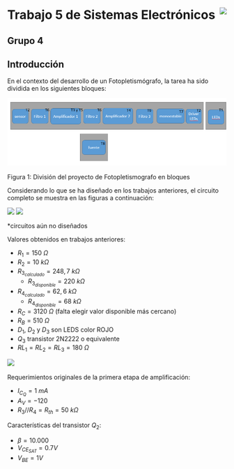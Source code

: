 # <img src="https://julianodb.github.io/SISTEMAS_ELECTRONICOS_PARA_INGENIERIA_BIOMEDICA/img/logo_fing.png?raw=true" align="right" height="45"> Trabajo 5 de Sistemas Electrónicos

## Grupo 4

## Introducción

En el contexto del desarrollo de un Fotopletismógrafo, la tarea ha sido dividida en los siguientes bloques:

![TX_bloques](../../img/TX_bloques.png)

Figura 1: División del proyecto de Fotopletismografo en bloques

Considerando lo que se ha diseñado en los trabajos anteriores, el circuito completo se muestra en las figuras a continuación:

<img src="https://julianodb.github.io/electronic_circuits_diagrams/T4a.png" width="800">

<img src="https://julianodb.github.io/electronic_circuits_diagrams/T4b.png" width="800">

*circuitos aún no diseñados

Valores obtenidos en trabajos anteriores:
- $R_1 = 150\ \Omega$
- $R_2 = 10\ k\Omega$
- $R_{3_{calculado}} = 248,7\ k\Omega$
    - $R_{3_{disponible}} = 220\ k\Omega$
- $R_{4_{calculado}} = 62,6\ k\Omega$
    - $R_{4_{disponible}} = 68\ k\Omega$
- $R_C = 3120\ \Omega$ (falta elegir valor disponible más cercano)
- $R_B = 510\ \Omega$
- $D_1$, $D_2$ y $D_3$ son LEDS color ROJO
- $Q_3$ transistor 2N2222 o equivalente
- $RL_1 = RL_2 = RL_3= 180\ \Omega$

<img src="https://julianodb.github.io/electronic_circuits_diagrams/four_R_alt.png" width="200">

Requerimientos originales de la primera etapa de amplificación:
- $I_{C_Q} = 1\ mA$
- $A_V = -120$
- $R_3 // R_4 = R_{th} = 50\ k\Omega$

Características del transistor $Q_2$:

- $\beta = 10.000$
- $V_{CE_{SAT}} = 0.7 V$
- $V_{BE} = 1 V$